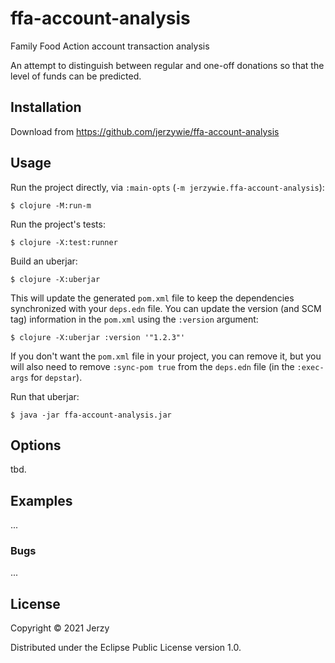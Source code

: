 # ffa-account-analysis

Family Food Action account transaction analysis

An attempt to distinguish between regular and one-off donations so that the level of funds can be predicted.

## Installation

Download from https://github.com/jerzywie/ffa-account-analysis

## Usage

Run the project directly, via `:main-opts` (`-m jerzywie.ffa-account-analysis`):

    $ clojure -M:run-m

Run the project's tests:

    $ clojure -X:test:runner

Build an uberjar:

    $ clojure -X:uberjar

This will update the generated `pom.xml` file to keep the dependencies synchronized with
your `deps.edn` file. You can update the version (and SCM tag) information in the `pom.xml` using the
`:version` argument:

    $ clojure -X:uberjar :version '"1.2.3"'

If you don't want the `pom.xml` file in your project, you can remove it, but you will
also need to remove `:sync-pom true` from the `deps.edn` file (in the `:exec-args` for `depstar`).

Run that uberjar:

    $ java -jar ffa-account-analysis.jar

## Options

tbd.

## Examples

...

### Bugs

...

## License

Copyright © 2021 Jerzy

Distributed under the Eclipse Public License version 1.0.
